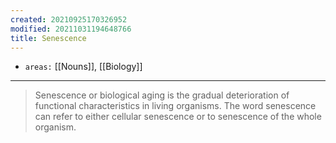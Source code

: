```yaml
---
created: 20210925170326952
modified: 20211031194648766
title: Senescence
---
```


- `areas:` [[Nouns]], [[Biology]]

---

> Senescence or biological aging is the gradual deterioration of functional characteristics in living organisms. The word senescence can refer to either cellular senescence or to senescence of the whole organism.
